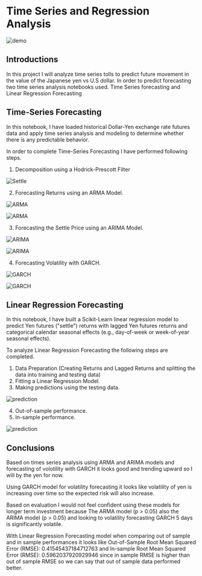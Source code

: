 # Time Series and Regression Analysis

![demo](https://github.com/amanafzali/bootcamp_Time-Series/blob/main/Pictures/Time%20series%20demo.png?raw=true)

## Introductions

In this project I will analyze time series tolls to predict future movement in the value of the Japanese yen vs U.S dollar. In order to predict forecasting two time series analysis notebooks used. Time Series forecasting and Linear Regression Forecasting

## Time-Series Forecasting

In this notebook, I have loaded historical Dollar-Yen exchange rate futures data and apply time series analysis and modeling to determine whether there is any predictable behavior.

In order to complete Time-Series Forecasting I have performed following steps.

1. Decomposition using a Hodrick-Prescott Filter

![Settle](https://github.com/amanafzali/bootcamp_Time-Series/blob/main/Pictures/Settle%20vs%20Trend.PNG?raw=true)


2. Forecasting Returns using an ARMA Model.

![ARMA](https://github.com/amanafzali/bootcamp_Time-Series/blob/main/Pictures/ARMA%20model%20results.PNG?raw=true)

![ARMA](https://github.com/amanafzali/bootcamp_Time-Series/blob/main/Pictures/5%20days%20return%20forecast.PNG?raw=true)

3. Forecasting the Settle Price using an ARIMA Model.

![ARIMA](https://github.com/amanafzali/bootcamp_Time-Series/blob/main/Pictures/ARMA%20model%20results.PNG?raw=true)

![ARIMA](https://github.com/amanafzali/bootcamp_Time-Series/blob/main/Pictures/5%20days%20future%20forecase.PNG?raw=true)

4. Forecasting Volatility with GARCH.

![GARCH](https://github.com/amanafzali/bootcamp_Time-Series/blob/main/Pictures/GARCH%20results.PNG?raw=true)

![GARCH](https://github.com/amanafzali/bootcamp_Time-Series/blob/main/Pictures/5%20Days%20forecast%20of%20volatility.PNG?raw=true)


## Linear Regression Forecasting

In this notebook, I have built a Scikit-Learn linear regression model to predict Yen futures ("settle") returns with lagged Yen futures returns and categorical calendar seasonal effects (e.g., day-of-week or week-of-year seasonal effects).

To analyze Linear Regression Forecasting the following steps are completed.

1. Data Preparation (Creating Returns and Lagged Returns and splitting the data into training and testing data)
2. Fitting a Linear Regression Model.
3. Making predictions using the testing data.

![prediction](https://github.com/amanafzali/bootcamp_Time-Series/blob/main/Pictures/Predictions.PNG?raw=true)


4. Out-of-sample performance.
5. In-sample performance.

![prediction](https://github.com/amanafzali/bootcamp_Time-Series/blob/main/Pictures/Performance.PNG?raw=true)


## Conclusions

 Based on times series analysis using ARMA and ARIMA models and forecasting of volotility with GARCH it looks good and trending upward so I will by the yen for now.

Using GARCH model for volatility forecasting it looks like volatility of yen is increasing over time so the expected risk will also increase.

Based on evaluation I would not feel confident using these models for longer term investment because The ARMA model (p > 0.05) also the ARIMA model (p > 0.05) and looking to volatility forecasting GARCH 5 days is significantly volatile.

With Linear Regression Forecasting model when comparing out of sample and in sample performances it looks like Out-of-Sample Root Mean Squared Error (RMSE): 0.41545437184712763 and In-sample Root Mean Squared Error (RMSE): 0.5962037920929946 since in sample RMSE is higher than out of sample RMSE so we can say that out of sample data performed better.
